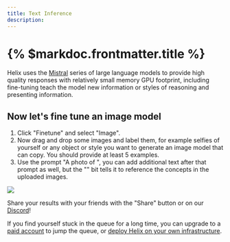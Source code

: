 ```yaml
---
title: Text Inference
description:
---
```


# {% $markdoc.frontmatter.title %}

Helix uses the [Mistral](https://mistral.ai/) series of large language models to provide high quality responses with relatively small memory GPU footprint, including fine-tuning teach the model new information or styles of reasoning and presenting information.


## Now let's fine tune an image model

1. Click "Finetune" and select "Image".
2. Now drag and drop some images and label them, for example selfies of yourself or any object or style you want to generate an image model that can copy. You should provide at least 5 examples.
3. Use the prompt "A photo of <s0><s1>", you can add additional text after that prompt as well, but the "<s0><s1>" bit tells it to reference the concepts in the uploaded images.

![](/images/gsg-06.png)

Share your results with your friends with the "Share" button or on our [Discord](https://discord.gg/VJftd844GE)!

If you find yourself stuck in the queue for a long time, you can upgrade to a [paid account](https://app.tryhelix.ai/account) to jump the queue, or [deploy Helix on your own infrastructure](/docs/controlplane).